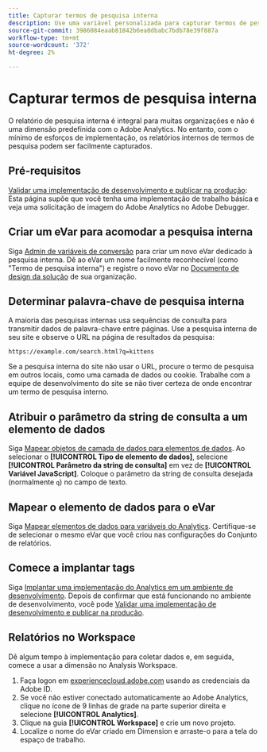 ```yaml
---
title: Capturar termos de pesquisa interna
description: Use uma variável personalizada para capturar termos de pesquisa interna.
source-git-commit: 3986084eaab81842b6ea0dbabc7bdb78e39f887a
workflow-type: tm+mt
source-wordcount: '372'
ht-degree: 2%

---
```



# Capturar termos de pesquisa interna

O relatório de pesquisa interna é integral para muitas organizações e não é uma dimensão predefinida com o Adobe Analytics. No entanto, com o mínimo de esforços de implementação, os relatórios internos de termos de pesquisa podem ser facilmente capturados.

## Pré-requisitos

[Validar uma implementação de desenvolvimento e publicar na produção](../launch/validate-publish-prod.md): Esta página supõe que você tenha uma implementação de trabalho básica e veja uma solicitação de imagem do Adobe Analytics no Adobe Debugger.

## Criar um eVar para acomodar a pesquisa interna

Siga [Admin de variáveis de conversão](/help/admin/admin/conversion-var-admin/conversion-var-admin.md) para criar um novo eVar dedicado à pesquisa interna. Dê ao eVar um nome facilmente reconhecível (como &quot;Termo de pesquisa interna&quot;) e registre o novo eVar no [Documento de design da solução](../prepare/solution-design.md) de sua organização.

## Determinar palavra-chave de pesquisa interna

A maioria das pesquisas internas usa sequências de consulta para transmitir dados de palavra-chave entre páginas. Use a pesquisa interna de seu site e observe o URL na página de resultados da pesquisa:

`https://example.com/search.html?q=kittens`

Se a pesquisa interna do site não usar o URL, procure o termo de pesquisa em outros locais, como uma camada de dados ou cookie. Trabalhe com a equipe de desenvolvimento do site se não tiver certeza de onde encontrar um termo de pesquisa interno.

## Atribuir o parâmetro da string de consulta a um elemento de dados

Siga [Mapear objetos de camada de dados para elementos de dados](../launch/layer-to-elements.md). Ao selecionar o **[!UICONTROL Tipo de elemento de dados]**, selecione **[!UICONTROL Parâmetro da string de consulta]** em vez de **[!UICONTROL Variável JavaScript]**. Coloque o parâmetro da string de consulta desejada (normalmente `q`) no campo de texto.

## Mapear o elemento de dados para o eVar

Siga [Mapear elementos de dados para variáveis do Analytics](../launch/elements-to-variable.md). Certifique-se de selecionar o mesmo eVar que você criou nas configurações do Conjunto de relatórios.

## Comece a implantar tags

Siga [Implantar uma implementação do Analytics em um ambiente de desenvolvimento](../launch/deploy-dev.md). Depois de confirmar que está funcionando no ambiente de desenvolvimento, você pode [Validar uma implementação de desenvolvimento e publicar na produção](../launch/validate-publish-prod.md).

## Relatórios no Workspace

Dê algum tempo à implementação para coletar dados e, em seguida, comece a usar a dimensão no Analysis Workspace.

1. Faça logon em [experiencecloud.adobe.com](https://experiencecloud.adobe.com) usando as credenciais da Adobe ID.
2. Se você não estiver conectado automaticamente ao Adobe Analytics, clique no ícone de 9 linhas de grade na parte superior direita e selecione **[!UICONTROL Analytics]**.
3. Clique na guia **[!UICONTROL Workspace]** e crie um novo projeto.
4. Localize o nome do eVar criado em Dimension e arraste-o para a tela do espaço de trabalho.
